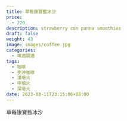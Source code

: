 ```yaml
---
title: 草莓康寶藍冰沙
price:
  - 220
description: strawberry con panna smoothies
draft: false
weight: 43
image: images/coffee.jpg
categories:
  - 啤酒調酒
tags:
  - 咖啡
  - 手沖咖啡
  - 淺培火
  - 中培火
  - 深培火
date: 2023-08-11T23:15:06+08:00
---
```


 草莓康寶藍冰沙
